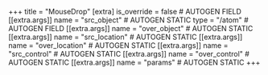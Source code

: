 +++
title = "MouseDrop"
[extra]
is_override = false # AUTOGEN FIELD
[[extra.args]]
name = "src_object" # AUTOGEN STATIC
type = "/atom" # AUTOGEN FIELD
[[extra.args]]
name = "over_object" # AUTOGEN STATIC
[[extra.args]]
name = "src_location" # AUTOGEN STATIC
[[extra.args]]
name = "over_location" # AUTOGEN STATIC
[[extra.args]]
name = "src_control" # AUTOGEN STATIC
[[extra.args]]
name = "over_control" # AUTOGEN STATIC
[[extra.args]]
name = "params" # AUTOGEN STATIC
+++